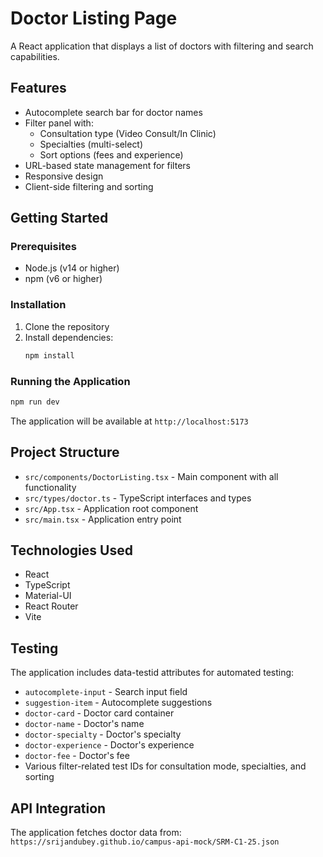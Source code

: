 # Doctor Listing Page

A React application that displays a list of doctors with filtering and search capabilities.

## Features

- Autocomplete search bar for doctor names
- Filter panel with:
  - Consultation type (Video Consult/In Clinic)
  - Specialties (multi-select)
  - Sort options (fees and experience)
- URL-based state management for filters
- Responsive design
- Client-side filtering and sorting

## Getting Started

### Prerequisites

- Node.js (v14 or higher)
- npm (v6 or higher)

### Installation

1. Clone the repository
2. Install dependencies:
   ```bash
   npm install
   ```

### Running the Application

```bash
npm run dev
```

The application will be available at `http://localhost:5173`

## Project Structure

- `src/components/DoctorListing.tsx` - Main component with all functionality
- `src/types/doctor.ts` - TypeScript interfaces and types
- `src/App.tsx` - Application root component
- `src/main.tsx` - Application entry point

## Technologies Used

- React
- TypeScript
- Material-UI
- React Router
- Vite

## Testing

The application includes data-testid attributes for automated testing:

- `autocomplete-input` - Search input field
- `suggestion-item` - Autocomplete suggestions
- `doctor-card` - Doctor card container
- `doctor-name` - Doctor's name
- `doctor-specialty` - Doctor's specialty
- `doctor-experience` - Doctor's experience
- `doctor-fee` - Doctor's fee
- Various filter-related test IDs for consultation mode, specialties, and sorting

## API Integration

The application fetches doctor data from:
`https://srijandubey.github.io/campus-api-mock/SRM-C1-25.json`
